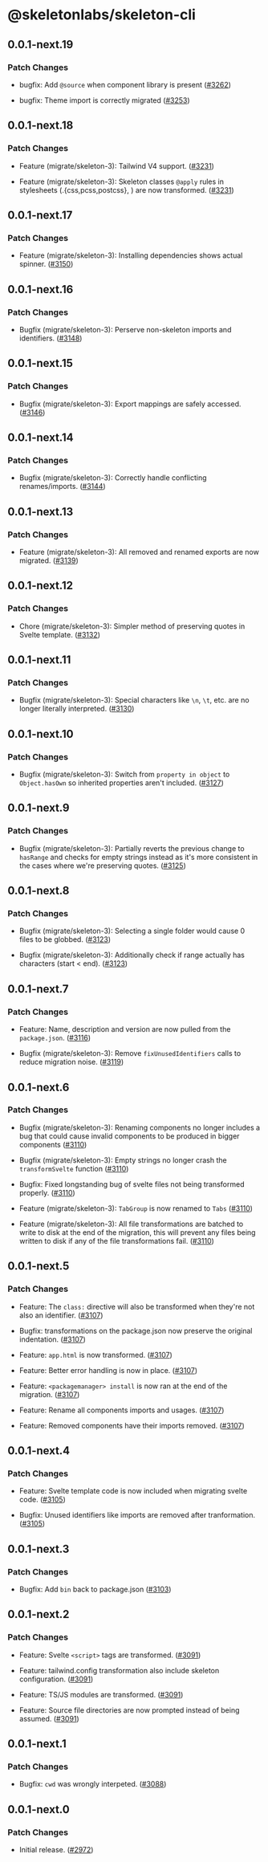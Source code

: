 # @skeletonlabs/skeleton-cli

## 0.0.1-next.19
### Patch Changes


- bugfix: Add `@source` when component library is present ([#3262](https://github.com/skeletonlabs/skeleton/pull/3262))


- bugfix: Theme import is correctly migrated ([#3253](https://github.com/skeletonlabs/skeleton/pull/3253))

## 0.0.1-next.18

### Patch Changes

- Feature (migrate/skeleton-3): Tailwind V4 support. ([#3231](https://github.com/skeletonlabs/skeleton/pull/3231))

- Feature (migrate/skeleton-3): Skeleton classes `@apply` rules in stylesheets (.{css,pcss,postcss}, <style></style>) are now transformed. ([#3231](https://github.com/skeletonlabs/skeleton/pull/3231))

## 0.0.1-next.17

### Patch Changes

- Feature (migrate/skeleton-3): Installing dependencies shows actual spinner. ([#3150](https://github.com/skeletonlabs/skeleton/pull/3150))

## 0.0.1-next.16

### Patch Changes

- Bugfix (migrate/skeleton-3): Perserve non-skeleton imports and identifiers. ([#3148](https://github.com/skeletonlabs/skeleton/pull/3148))

## 0.0.1-next.15

### Patch Changes

- Bugfix (migrate/skeleton-3): Export mappings are safely accessed. ([#3146](https://github.com/skeletonlabs/skeleton/pull/3146))

## 0.0.1-next.14

### Patch Changes

- Bugfix (migrate/skeleton-3): Correctly handle conflicting renames/imports. ([#3144](https://github.com/skeletonlabs/skeleton/pull/3144))

## 0.0.1-next.13

### Patch Changes

- Feature (migrate/skeleton-3): All removed and renamed exports are now migrated. ([#3139](https://github.com/skeletonlabs/skeleton/pull/3139))

## 0.0.1-next.12

### Patch Changes

- Chore (migrate/skeleton-3): Simpler method of preserving quotes in Svelte template. ([#3132](https://github.com/skeletonlabs/skeleton/pull/3132))

## 0.0.1-next.11

### Patch Changes

- Bugfix (migrate/skeleton-3): Special characters like `\n`, `\t`, etc. are no longer literally interpreted. ([#3130](https://github.com/skeletonlabs/skeleton/pull/3130))

## 0.0.1-next.10

### Patch Changes

- Bugfix (migrate/skeleton-3): Switch from `property in object` to `Object.hasOwn` so inherited properties aren't included. ([#3127](https://github.com/skeletonlabs/skeleton/pull/3127))

## 0.0.1-next.9

### Patch Changes

- Bugfix (migrate/skeleton-3): Partially reverts the previous change to `hasRange` and checks for empty strings instead as it's more consistent in the cases where we're preserving quotes. ([#3125](https://github.com/skeletonlabs/skeleton/pull/3125))

## 0.0.1-next.8

### Patch Changes

- Bugfix (migrate/skeleton-3): Selecting a single folder would cause 0 files to be globbed. ([#3123](https://github.com/skeletonlabs/skeleton/pull/3123))

- Bugfix (migrate/skeleton-3): Additionally check if range actually has characters (start < end). ([#3123](https://github.com/skeletonlabs/skeleton/pull/3123))

## 0.0.1-next.7

### Patch Changes

- Feature: Name, description and version are now pulled from the `package.json`. ([#3116](https://github.com/skeletonlabs/skeleton/pull/3116))

- Bugfix (migrate/skeleton-3): Remove `fixUnusedIdentifiers` calls to reduce migration noise. ([#3119](https://github.com/skeletonlabs/skeleton/pull/3119))

## 0.0.1-next.6

### Patch Changes

- Bugfix (migrate/skeleton-3): Renaming components no longer includes a bug that could cause invalid components to be produced in bigger components ([#3110](https://github.com/skeletonlabs/skeleton/pull/3110))

- Bugfix (migrate/skeleton-3): Empty strings no longer crash the `transformSvelte` function ([#3110](https://github.com/skeletonlabs/skeleton/pull/3110))

- Bugfix: Fixed longstanding bug of svelte files not being transformed properly. ([#3110](https://github.com/skeletonlabs/skeleton/pull/3110))

- Feature (migrate/skeleton-3): `TabGroup` is now renamed to `Tabs` ([#3110](https://github.com/skeletonlabs/skeleton/pull/3110))

- Feature (migrate/skeleton-3): All file transformations are batched to write to disk at the end of the migration, this will prevent any files being written to disk if any of the file transformations fail. ([#3110](https://github.com/skeletonlabs/skeleton/pull/3110))

## 0.0.1-next.5

### Patch Changes

- Feature: The `class:` directive will also be transformed when they're not also an identifier. ([#3107](https://github.com/skeletonlabs/skeleton/pull/3107))

- Bugfix: transformations on the package.json now preserve the original indentation. ([#3107](https://github.com/skeletonlabs/skeleton/pull/3107))

- Feature: `app.html` is now transformed. ([#3107](https://github.com/skeletonlabs/skeleton/pull/3107))

- Feature: Better error handling is now in place. ([#3107](https://github.com/skeletonlabs/skeleton/pull/3107))

- Feature: `<packagemanager> install` is now ran at the end of the migration. ([#3107](https://github.com/skeletonlabs/skeleton/pull/3107))

- Feature: Rename all components imports and usages. ([#3107](https://github.com/skeletonlabs/skeleton/pull/3107))

- Feature: Removed components have their imports removed. ([#3107](https://github.com/skeletonlabs/skeleton/pull/3107))

## 0.0.1-next.4

### Patch Changes

- Feature: Svelte template code is now included when migrating svelte code. ([#3105](https://github.com/skeletonlabs/skeleton/pull/3105))

- Bugfix: Unused identifiers like imports are removed after tranformation. ([#3105](https://github.com/skeletonlabs/skeleton/pull/3105))

## 0.0.1-next.3

### Patch Changes

- Bugfix: Add `bin` back to package.json ([#3103](https://github.com/skeletonlabs/skeleton/pull/3103))

## 0.0.1-next.2

### Patch Changes

- Feature: Svelte `<script>` tags are transformed. ([#3091](https://github.com/skeletonlabs/skeleton/pull/3091))

- Feature: tailwind.config transformation also include skeleton configuration. ([#3091](https://github.com/skeletonlabs/skeleton/pull/3091))

- Feature: TS/JS modules are transformed. ([#3091](https://github.com/skeletonlabs/skeleton/pull/3091))

- Feature: Source file directories are now prompted instead of being assumed. ([#3091](https://github.com/skeletonlabs/skeleton/pull/3091))

## 0.0.1-next.1

### Patch Changes

- Bugfix: `cwd` was wrongly interpeted. ([#3088](https://github.com/skeletonlabs/skeleton/pull/3088))

## 0.0.1-next.0

### Patch Changes

- Initial release. ([#2972](https://github.com/skeletonlabs/skeleton/pull/2972))
